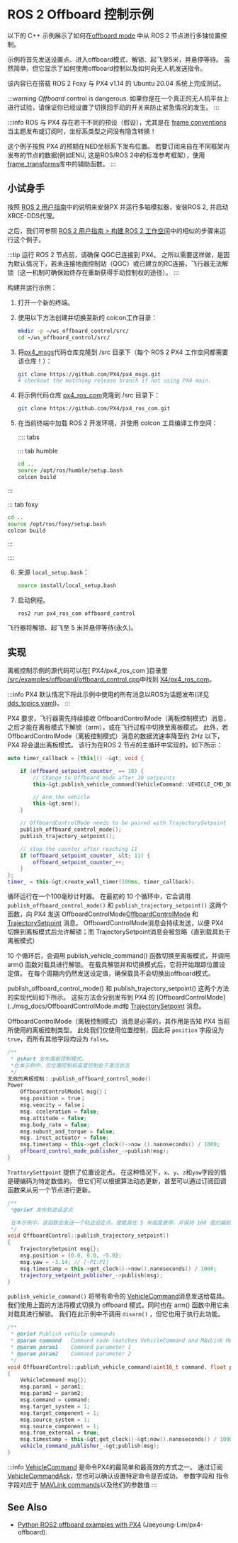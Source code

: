 # ROS 2 Offboard 控制示例

以下的 C++ 示例展示了如何在[offboard mode](../flight_modes/offboard.md)  中从 ROS 2 节点进行多轴位置控制。

示例将首先发送设置点、进入offboard模式、解锁、起飞至5米，并悬停等待。
虽然简单，但它显示了如何使用offboard控制以及如何向无人机发送指令。

该内容已在搭载 ROS 2 Foxy 与 PX4 v1.14 的 Ubuntu 20.04 系统上完成测试。

:::warning
_Offboard_ control is dangerous.
如果你是在一个真正的无人机平台上进行试验，请保证你已经设置了切换回手动的开关来防止紧急情况的发生。
:::

:::info
ROS 与 PX4 存在若干不同的预设（假设），尤其是在 [frame conventions](../ros/external_position_estimation.md#reference-frames-and-ros)
当主题发布或订阅时，坐标系类型之间没有隐含转换！

这个例子按照 PX4 的预期在NED坐标系下发布位置。
若要订阅来自在不同框架内发布的节点的数据(例如ENU, 这是ROS/ROS 2中的标准参考框架），使用[frame_transforms](https://github.com/PX4/px4_ros_com/blob/main/src/lib/frame_transforms.cpp)库中的辅助函数。
:::

## 小试身手

按照 [ROS 2 用户指南](../ros2/user_guide.md)中的说明来安装PX 并运行多轴模拟器，安装ROS 2, 并启动XRCE-DDS代理。

之后，我们可参照 [ROS 2 用户指南 > 构建 ROS 2 工作空间](../ros2/user_guide.md#build-ros-2-workspace)中的相似的步骤来运行这个例子。

:::tip
运行 ROS 2 节点前，请确保 QGC已连接到 PX4。
之所以需要这样做，是因为默认情况下，若未连接地面控制站（QGC）或已建立的RC连接，飞行器无法解锁（这一机制可确保始终存在重新获得手动控制权的途径）。
:::

构建并运行示例：

1. 打开一个新的终端。

2. 使用以下方法创建并切换至新的 colcon工作目录：

   ```sh
   mkdir -p ~/ws_offboard_control/src/
   cd ~/ws_offboard_control/src/
   ```

3. 将[px4_msgs](https://github.com/PX4/px4_msgs)代码仓库克隆到 /src 目录下（每个 ROS 2 PX4 工作空间都需要该仓库！）：

   ```sh
   git clone https://github.com/PX4/px4_msgs.git
   # checkout the matching release branch if not using PX4 main.
   ```

4. 将示例代码仓库 [px4_ros_com](https://github.com/PX4/px4_ros_com)克隆到 /src 目录下：

   ```sh
   git clone https://github.com/PX4/px4_ros_com.git
   ```

5. 在当前终端中加载 ROS 2 开发环境，并使用 colcon 工具编译工作空间：

   :::: tabs

   ::: tab humble

   ```sh
   cd ..
   source /opt/ros/humble/setup.bash
   colcon build
   ```


:::

   ::: tab foxy

   ```sh
   cd ..
   source /opt/ros/foxy/setup.bash
   colcon build
   ```


:::

   ::::

6. 来源 `local_setup.bash`：

   ```sh
   source install/local_setup.bash
   ```

7. 启动例程。

   ```
   ros2 run px4_ros_com offboard_control
   ```

飞行器将解锁、起飞至 5 米并悬停等待(永久)。

## 实现

离板控制示例的源代码可以在[ PX4/px4_ros_com ]目录里 [/src/examples/offboard/offboard_control.cpp](https://github.com/PX4/px4_ros_com/blob/main/src/examples/offboard/offboard_control.cpp)中找到 [X4/px4_ros_com](https://github.com/PX4/px4_ros_com)。

:::info
PX4 默认情况下将此示例中使用的所有消息以ROS为话题发布(详见 [dds_topics.yaml](https://github.com/PX4/PX4-Autopilot/blob/main/src/modules/uxrce_dds_client/dds_topics.yaml))。
:::

PX4 要求，飞行器需先持续接收 OffboardControlMode（离板控制模式）消息，之后才能在离板模式下解锁（arm），或在飞行过程中切换至离板模式。
此外，若 OffboardControlMode（离板控制模式）消息的数据流速率降至约 2Hz 以下，PX4 将会退出离板模式。
该行为在ROS 2 节点的主循环中实现的，如下所示：

```cpp
auto timer_callback = [this]() -&gt; void {

    if (offboard_setpoint_counter_ == 10) {
        // Change to Offboard mode after 10 setpoints
        this-&gt;publish_vehicle_command(VehicleCommand::VEHICLE_CMD_DO_SET_MODE, 1, 6);

        // Arm the vehicle
        this-&gt;arm();
    }

    // OffboardControlMode needs to be paired with TrajectorySetpoint
    publish_offboard_control_mode();
    publish_trajectory_setpoint();

    // stop the counter after reaching 11
    if (offboard_setpoint_counter_ &lt; 11) {
        offboard_setpoint_counter_++;
    }
};
timer_ = this-&gt;create_wall_timer(100ms, timer_callback);
```

循环运行在一个100毫秒计时器。
在最初的 10 个循环中，它会调用 `publish_offboard_control_mode()` 和 `publish_trajectory_setpoint()` 这两个函数，向 PX4 发送 OffboardControlMode[OffboardControlMode](../msg_docs/OffboardControlMode.md) 和 [TrajectorySetpoint](../msg_docs/TrajectorySetpoint.md) 消息。
OffboardControlMode消息会持续发送，以便 PX4 切换到离板模式后允许解锁；而 TrajectorySetpoint消息会被忽略（直到载具处于离板模式）

10 个循环后，会调用 publish_vehicle_command() 函数切换至离板模式，并调用 arm() 函数对载具进行解锁。
在载具解锁并和切换模式后，它将开始跟踪位置设定值。
在每个周期内仍然发送设定值，确保载具不会切换出offboard模式。

publish_offboard_control_mode() 和 publish_trajectory_setpoint() 这两个方法的实现代码如下所示。
这些方法会分别发布到 PX4 的 [OffboardControlMode](../msg_docs/OffboardControlMode.md和 [TrajectorySetpoint](../msg_docs/TrajectorySetpoint.md) 消息。

OffboardControlMode（离板控制模式）消息是必需的，其作用是告知 PX4 当前所使用的离板控制类型。
此处我们仅使用位置控制，因此将 `position` 字段设为`true`，而所有其他字段均设为 `false`。

```cpp
/**
 * @short 发布离板控制模式。
 *在本示例中，仅位置控制和高度控制处于激活状态
 */
无效的离板控制：:publish_offboard_control_mode()
Power
	OffboardControlModel msg{}；
	msg.position = true；
	msg.veocity = false；
	msg. cceleration = false;
	msg.attitude = false;
	msg.body_rate = false;
	msg.subust_and_torque = false;
	msg. irect_actuator = false;
	msg.timestamp = this->get_clock()->now ().nanoseconds() / 1000;
	offboard_control_mode_publisher_->publish(msg);
}
```

`TrattorySettpoint` 提供了位置设定点。
在这种情况下，`x`、`y`、`z`和`yaw`字段的值是硬编码为特定数值的。 但它们可以根据算法动态更新，甚至可以通过订阅回调函数来从另一个节点进行更新。

```cpp
/**
 *@brief 发布轨迹设定点

 在本示例中，该函数会发送一个轨迹设定点，使载具在 5 米高度悬停，并保持 180 度的偏航角。
 */
void OffboardControl::publish_trajectory_setpoint()
{
	TrajectorySetpoint msg{};
	msg.position = {0.0, 0.0, -5.0};
	msg.yaw = -3.14; // [-PI:PI]
	msg.timestamp = this->get_clock()->now().nanoseconds() / 1000;
	trajectory_setpoint_publisher_->publish(msg);
}
```

`publish_vehicle_command()` 将带有命令的 [VehicleCommand](../msg_docs/VehicleCommand.md)消息发送给载具。
我们使用上面的方法将模式切换为 offboard 模式，同时也在 arm() 函数中用它来对载具进行解锁。
我们在此示例中不调用 `disarm()` ，但它也用于执行此功能。

```cpp
/**
 * @brief Publish vehicle commands
 * @param command   Command code (matches VehicleCommand and MAVLink MAV_CMD codes)
 * @param param1    Command parameter 1
 * @param param2    Command parameter 2
 */
void OffboardControl::publish_vehicle_command(uint16_t command, float param1, float param2)
{
    VehicleCommand msg{};
    msg.param1 = param1;
    msg.param2 = param2;
    msg.command = command;
    msg.target_system = 1;
    msg.target_component = 1;
    msg.source_system = 1;
    msg.source_component = 1;
    msg.from_external = true;
    msg.timestamp = this-&gt;get_clock()-&gt;now().nanoseconds() / 1000;
    vehicle_command_publisher_-&gt;publish(msg);
}
```

:::info
[VehicleCommand](../msg_docs/VehicleCommand.md) 是命令PX4的最简单和最高效的方式之一。 通过订阅 [VehicleCommandAck](../msg_docs/VehicleCommandAck.md)，您也可以确认设置特定命令是否成功。
参数字段和 指令字段对应于 [MAVLink commands](https://mavlink.io/en/messages/common.html#mav_commands)以及他们的参数值
:::

## See Also

- [Python ROS2 offboard examples with PX4](https://github.com/Jaeyoung-Lim/px4-offboard) (Jaeyoung-Lim/px4-offboard).
